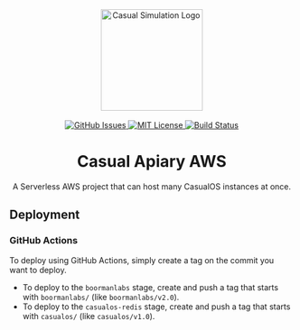 <div align="center">
    <img alt="Casual Simulation Logo" src="./.github/images/casual-sim-logo.gif" width="180"/>
    <br/>
    <br/>
    <a href="https://github.com/casual-simulation/casual-apiary-aws/issues">
        <img alt="GitHub Issues" src="https://img.shields.io/github/issues/casual-simulation/casual-apiary-aws.svg">
    </a>
    <a href="https://github.com/casual-simulation/casual-apiary-aws/blob/develop/LICENSE.txt">
        <img alt="MIT License" src="https://img.shields.io/github/license/casual-simulation/casual-apiary-aws.svg">
    </a>
    <a href="https://actions-badge.atrox.dev/casual-simulation/casual-apiary-aws/goto?ref=main">
        <img alt="Build Status" src="https://img.shields.io/endpoint.svg?url=https%3A%2F%2Factions-badge.atrox.dev%2Fcasual-simulation%2Fcasual-apiary-aws%2Fbadge%3Fref%3Dmain&style=flat" />
    </a>
    <h1>Casual Apiary AWS</h1>
    <p>
        A Serverless AWS project that can host many CasualOS instances at once.
    </p>
</div>

## Deployment

### GitHub Actions

To deploy using GitHub Actions, simply create a tag on the commit you want to deploy.

-   To deploy to the `boormanlabs` stage, create and push a tag that starts with `boormanlabs/` (like `boormanlabs/v2.0`).
-   To deploy to the `casualos-redis` stage, create and push a tag that starts with `casualos/` (like `casualos/v1.0`).
